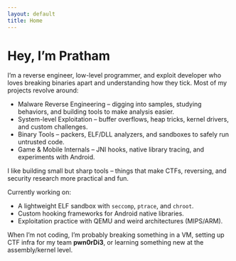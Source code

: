 ```yaml
---
layout: default
title: Home
---
```


# Hey, I’m Pratham

I’m a reverse engineer, low-level programmer, and exploit developer who loves breaking binaries apart and understanding how they tick. Most of my projects revolve around:

- Malware Reverse Engineering – digging into samples, studying behaviors, and building tools to make analysis easier.  
- System-level Exploitation – buffer overflows, heap tricks, kernel drivers, and custom challenges.  
- Binary Tools – packers, ELF/DLL analyzers, and sandboxes to safely run untrusted code.  
- Game & Mobile Internals – JNI hooks, native library tracing, and experiments with Android.  

I like building small but sharp tools – things that make CTFs, reversing, and security research more practical and fun.  

Currently working on:  
- A lightweight ELF sandbox with `seccomp`, `ptrace`, and `chroot`.  
- Custom hooking frameworks for Android native libraries.  
- Exploitation practice with QEMU and weird architectures (MIPS/ARM).  

When I’m not coding, I’m probably breaking something in a VM, setting up CTF infra for my team **pwn0rDi3**, or learning something new at the assembly/kernel level.  
